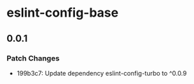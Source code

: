 # eslint-config-base

## 0.0.1

### Patch Changes

- 199b3c7: Update dependency eslint-config-turbo to ^0.0.9
